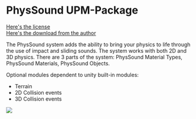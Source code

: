 # PhysSound UPM-Package
[Here's the license](https://forum.unity.com/threads/open-source-physsound-physics-audio-system.334297/page-2#post-4399633)  
[Here's the download from the author](https://forum.unity.com/threads/open-source-physsound-physics-audio-system.334297/page-2#post-4399633)  

The PhysSound system adds the ability to bring your physics to life through the use of impact and sliding
sounds. The system works with both 2D and 3D physics.
There are 3 parts of the system: PhysSound Material Types, PhysSound Materials, PhysSound Objects.

Optional modules dependent to unity built-in modules:
- Terrain
- 2D Collision events
- 3D Collision events

![](https://github.com/mitay-walle/com.scruffy-rules.phys-sound/blob/master/Documentation/Screenshot_1.png)
